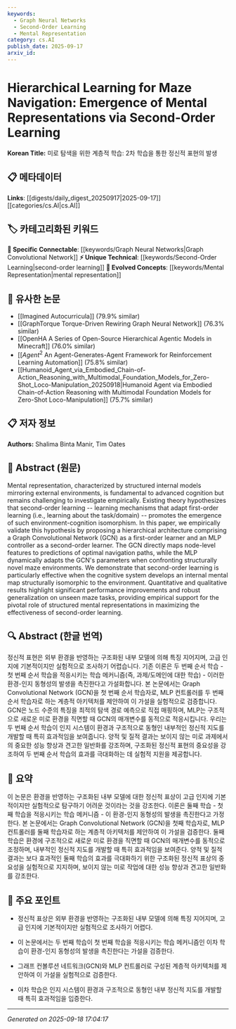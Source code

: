 ```yaml
---
keywords:
  - Graph Neural Networks
  - Second-Order Learning
  - Mental Representation
category: cs.AI
publish_date: 2025-09-17
arxiv_id:
---
```


<!-- KEYWORD_LINKING_METADATA:
{
  "processed_timestamp": "2025-09-22 22:53:39.022051",
  "vocabulary_version": "1.0",
  "selected_keywords": [
    "Graph Neural Networks",
    "Second-Order Learning",
    "Mental Representation"
  ],
  "rejected_keywords": [
    "Maze Navigation"
  ],
  "similarity_scores": {
    "Graph Neural Networks": 0.88,
    "Second-Order Learning": 0.78,
    "Mental Representation": 0.72
  },
  "extraction_method": "AI_prompt_based",
  "budget_applied": true
}
-->


# Hierarchical Learning for Maze Navigation: Emergence of Mental Representations via Second-Order Learning

**Korean Title:** 미로 탐색을 위한 계층적 학습: 2차 학습을 통한 정신적 표현의 발생

## 📋 메타데이터

**Links**: [[digests/daily_digest_20250917|2025-09-17]]     [[categories/cs.AI|cs.AI]]

## 🏷️ 카테고리화된 키워드
**🔗 Specific Connectable**: [[keywords/Graph Neural Networks|Graph Convolutional Network]]
**⚡ Unique Technical**: [[keywords/Second-Order Learning|second-order learning]]
**🚀 Evolved Concepts**: [[keywords/Mental Representation|mental representation]]

## 🔗 유사한 논문
- [[Imagined Autocurricula]] (79.9% similar)
- [[GraphTorque Torque-Driven Rewiring Graph Neural Network]] (76.3% similar)
- [[OpenHA A Series of Open-Source Hierarchical Agentic Models in Minecraft]] (76.0% similar)
- [[$Agent^2$ An Agent-Generates-Agent Framework for Reinforcement Learning Automation]] (75.8% similar)
- [[Humanoid_Agent_via_Embodied_Chain-of-Action_Reasoning_with_Multimodal_Foundation_Models_for_Zero-Shot_Loco-Manipulation_20250918|Humanoid Agent via Embodied Chain-of-Action Reasoning with Multimodal Foundation Models for Zero-Shot Loco-Manipulation]] (75.7% similar)

## 📋 저자 정보

**Authors:** Shalima Binta Manir, Tim Oates

## 📄 Abstract (원문)

Mental representation, characterized by structured internal models mirroring
external environments, is fundamental to advanced cognition but remains
challenging to investigate empirically. Existing theory hypothesizes that
second-order learning -- learning mechanisms that adapt first-order learning
(i.e., learning about the task/domain) -- promotes the emergence of such
environment-cognition isomorphism. In this paper, we empirically validate this
hypothesis by proposing a hierarchical architecture comprising a Graph
Convolutional Network (GCN) as a first-order learner and an MLP controller as a
second-order learner. The GCN directly maps node-level features to predictions
of optimal navigation paths, while the MLP dynamically adapts the GCN's
parameters when confronting structurally novel maze environments. We
demonstrate that second-order learning is particularly effective when the
cognitive system develops an internal mental map structurally isomorphic to the
environment. Quantitative and qualitative results highlight significant
performance improvements and robust generalization on unseen maze tasks,
providing empirical support for the pivotal role of structured mental
representations in maximizing the effectiveness of second-order learning.

## 🔍 Abstract (한글 번역)

정신적 표현은 외부 환경을 반영하는 구조화된 내부 모델에 의해 특징 지어지며, 고급 인지에 기본적이지만 실험적으로 조사하기 어렵습니다. 기존 이론은 두 번째 순서 학습 - 첫 번째 순서 학습을 적응시키는 학습 메커니즘(즉, 과제/도메인에 대한 학습) - 이러한 환경-인지 동형성의 발생을 촉진한다고 가설화합니다. 본 논문에서는 Graph Convolutional Network (GCN)을 첫 번째 순서 학습자로, MLP 컨트롤러를 두 번째 순서 학습자로 하는 계층적 아키텍처를 제안하여 이 가설을 실험적으로 검증합니다. GCN은 노드 수준의 특징을 최적의 탐색 경로 예측으로 직접 매핑하며, MLP는 구조적으로 새로운 미로 환경을 직면할 때 GCN의 매개변수를 동적으로 적응시킵니다. 우리는 두 번째 순서 학습이 인지 시스템이 환경과 구조적으로 동형인 내부적인 정신적 지도를 개발할 때 특히 효과적임을 보여줍니다. 양적 및 질적 결과는 보이지 않는 미로 과제에서의 중요한 성능 향상과 견고한 일반화를 강조하며, 구조화된 정신적 표현의 중요성을 강조하여 두 번째 순서 학습의 효과를 극대화하는 데 실험적 지원을 제공합니다.

## 📝 요약

이 논문은 환경을 반영하는 구조화된 내부 모델에 대한 정신적 표상이 고급 인지에 기본적이지만 실험적으로 탐구하기 어려운 것이라는 것을 강조한다. 이론은 둘째 학습 - 첫째 학습을 적응시키는 학습 메커니즘 - 이 환경-인지 동형성의 발생을 촉진한다고 가정한다. 본 논문에서는 Graph Convolutional Network (GCN)을 첫째 학습자로, MLP 컨트롤러를 둘째 학습자로 하는 계층적 아키텍처를 제안하여 이 가설을 검증한다. 둘째 학습은 환경에 구조적으로 새로운 미로 환경을 직면할 때 GCN의 매개변수를 동적으로 조정하며, 내부적인 정신적 지도를 개발할 때 특히 효과적임을 보여준다. 양적 및 질적 결과는 보다 효과적인 둘째 학습의 효과를 극대화하기 위한 구조화된 정신적 표상의 중요성을 실험적으로 지지하며, 보이지 않는 미로 작업에 대한 성능 향상과 견고한 일반화를 강조한다.

## 🎯 주요 포인트

- 정신적 표상은 외부 환경을 반영하는 구조화된 내부 모델에 의해 특징 지어지며, 고급 인지에 기본적이지만 실험적으로 조사하기 어렵다.

- 이 논문에서는 두 번째 학습이 첫 번째 학습을 적응시키는 학습 메커니즘인 이차 학습이 환경-인지 동형성의 발생을 촉진한다는 가설을 검증한다.

- 그래프 컨볼루션 네트워크(GCN)와 MLP 컨트롤러로 구성된 계층적 아키텍처를 제안하여 이 가설을 실험적으로 검증한다.

- 이차 학습은 인지 시스템이 환경과 구조적으로 동형인 내부 정신적 지도를 개발할 때 특히 효과적임을 입증한다.

---

*Generated on 2025-09-18 17:04:17*